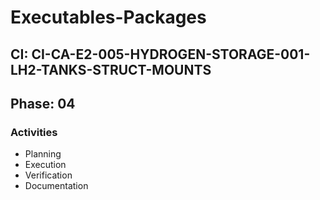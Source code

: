 # Executables-Packages

## CI: CI-CA-E2-005-HYDROGEN-STORAGE-001-LH2-TANKS-STRUCT-MOUNTS
## Phase: 04

### Activities
- Planning
- Execution
- Verification
- Documentation
